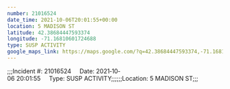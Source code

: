 ```yaml
---
number: 21016524
date_time: 2021-10-06T20:01:55+00:00
location: 5 MADISON ST
latitude: 42.38684447593374
longitude: -71.16810601724688
type: SUSP ACTIVITY
google_maps_link: https://maps.google.com/?q=42.38684447593374,-71.16810601724688
---
```


;;;Incident #: 21016524     Date: 2021‐10‐06 20:01:55     Type: SUSP ACTIVITY;;;;;;Location: 5 MADISON ST;;;
